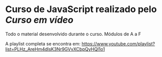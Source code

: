 # Curso de JavaScript realizado pelo _Curso em vídeo_ 

Todo o material desenvolvido durante o curso.
Módulos de A a F

A playlist completa se encontra em:
<https://www.youtube.com/playlist?list=PLHz_AreHm4dlsK3Nr9GVvXCbpQyHQl1o1>